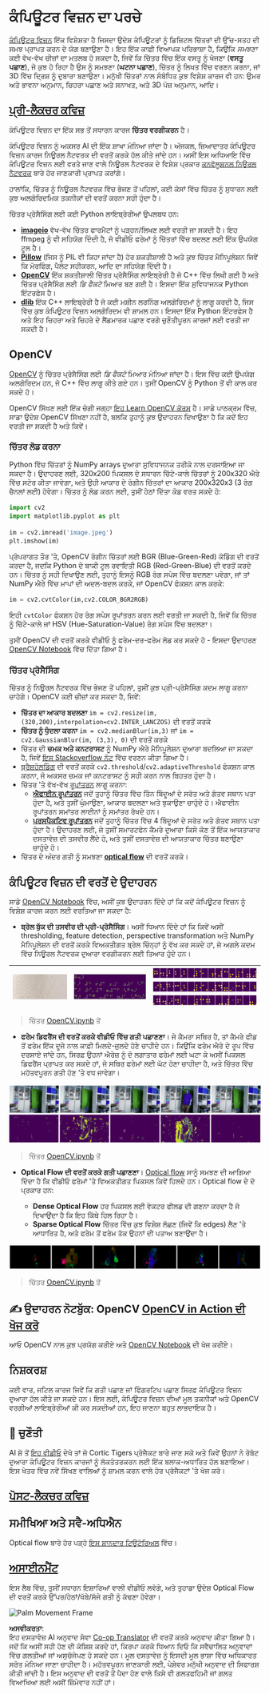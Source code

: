<!--
CO_OP_TRANSLATOR_METADATA:
{
  "original_hash": "4bedc8e702db17260cfe824d58b6cfd4",
  "translation_date": "2025-08-26T09:38:57+00:00",
  "source_file": "lessons/4-ComputerVision/06-IntroCV/README.md",
  "language_code": "pa"
}
-->
# ਕੰਪਿਊਟਰ ਵਿਜ਼ਨ ਦਾ ਪਰਚੇ

[ਕੰਪਿਊਟਰ ਵਿਜ਼ਨ](https://wikipedia.org/wiki/Computer_vision) ਇੱਕ ਵਿਸ਼ੇਸ਼ਤਾ ਹੈ ਜਿਸਦਾ ਉਦੇਸ਼ ਕੰਪਿਊਟਰਾਂ ਨੂੰ ਡਿਜ਼ਿਟਲ ਚਿੱਤਰਾਂ ਦੀ ਉੱਚ-ਸਤਹ ਦੀ ਸਮਝ ਪ੍ਰਾਪਤ ਕਰਨ ਦੇ ਯੋਗ ਬਣਾਉਣਾ ਹੈ। ਇਹ ਇੱਕ ਕਾਫ਼ੀ ਵਿਆਪਕ ਪਰਿਭਾਸ਼ਾ ਹੈ, ਕਿਉਂਕਿ *ਸਮਝਣਾ* ਕਈ ਵੱਖ-ਵੱਖ ਚੀਜ਼ਾਂ ਦਾ ਮਤਲਬ ਹੋ ਸਕਦਾ ਹੈ, ਜਿਵੇਂ ਕਿ ਚਿੱਤਰ ਵਿੱਚ ਇੱਕ ਵਸਤੂ ਨੂੰ ਖੋਜਣਾ (**ਵਸਤੂ ਪਛਾਣ**), ਜੋ ਕੁਝ ਹੋ ਰਿਹਾ ਹੈ ਉਸ ਨੂੰ ਸਮਝਣਾ (**ਘਟਨਾ ਪਛਾਣ**), ਚਿੱਤਰ ਨੂੰ ਲਿਖਤ ਵਿੱਚ ਵਰਣਨ ਕਰਨਾ, ਜਾਂ 3D ਵਿੱਚ ਦ੍ਰਿਸ਼ ਨੂੰ ਦੁਬਾਰਾ ਬਣਾਉਣਾ। ਮਨੁੱਖੀ ਚਿੱਤਰਾਂ ਨਾਲ ਸੰਬੰਧਿਤ ਕੁਝ ਵਿਸ਼ੇਸ਼ ਕਾਰਜ ਵੀ ਹਨ: ਉਮਰ ਅਤੇ ਭਾਵਨਾ ਅਨੁਮਾਨ, ਚਿਹਰਾ ਪਛਾਣ ਅਤੇ ਸਨਾਖਤ, ਅਤੇ 3D ਪੋਜ਼ ਅਨੁਮਾਨ, ਆਦਿ।

## [ਪ੍ਰੀ-ਲੈਕਚਰ ਕਵਿਜ਼](https://ff-quizzes.netlify.app/en/ai/quiz/11)

ਕੰਪਿਊਟਰ ਵਿਜ਼ਨ ਦਾ ਇੱਕ ਸਭ ਤੋਂ ਸਧਾਰਨ ਕਾਰਜ **ਚਿੱਤਰ ਵਰਗੀਕਰਨ** ਹੈ।

ਕੰਪਿਊਟਰ ਵਿਜ਼ਨ ਨੂੰ ਅਕਸਰ AI ਦੀ ਇੱਕ ਸ਼ਾਖਾ ਮੰਨਿਆ ਜਾਂਦਾ ਹੈ। ਅੱਜਕਲ, ਜ਼ਿਆਦਾਤਰ ਕੰਪਿਊਟਰ ਵਿਜ਼ਨ ਕਾਰਜ ਨਿਊਰਲ ਨੈਟਵਰਕ ਦੀ ਵਰਤੋਂ ਕਰਕੇ ਹੱਲ ਕੀਤੇ ਜਾਂਦੇ ਹਨ। ਅਸੀਂ ਇਸ ਅਧਿਆਇ ਵਿੱਚ ਕੰਪਿਊਟਰ ਵਿਜ਼ਨ ਲਈ ਵਰਤੇ ਜਾਣ ਵਾਲੇ ਨਿਊਰਲ ਨੈਟਵਰਕ ਦੇ ਵਿਸ਼ੇਸ਼ ਪ੍ਰਕਾਰ [ਕਨਵੋਲੂਸ਼ਨਲ ਨਿਊਰਲ ਨੈਟਵਰਕ](../07-ConvNets/README.md) ਬਾਰੇ ਹੋਰ ਜਾਣਕਾਰੀ ਪ੍ਰਾਪਤ ਕਰਾਂਗੇ।

ਹਾਲਾਂਕਿ, ਚਿੱਤਰ ਨੂੰ ਨਿਊਰਲ ਨੈਟਵਰਕ ਵਿੱਚ ਭੇਜਣ ਤੋਂ ਪਹਿਲਾਂ, ਕਈ ਕੇਸਾਂ ਵਿੱਚ ਚਿੱਤਰ ਨੂੰ ਸੁਧਾਰਨ ਲਈ ਕੁਝ ਅਲਗੋਰਿਦਮਿਕ ਤਕਨੀਕਾਂ ਦੀ ਵਰਤੋਂ ਕਰਨਾ ਸਹੀ ਹੁੰਦਾ ਹੈ।

ਚਿੱਤਰ ਪ੍ਰੋਸੈਸਿੰਗ ਲਈ ਕਈ Python ਲਾਇਬ੍ਰੇਰੀਆਂ ਉਪਲਬਧ ਹਨ:

* **[imageio](https://imageio.readthedocs.io/en/stable/)** ਵੱਖ-ਵੱਖ ਚਿੱਤਰ ਫਾਰਮੈਟਾਂ ਨੂੰ ਪੜ੍ਹਨ/ਲਿਖਣ ਲਈ ਵਰਤੀ ਜਾ ਸਕਦੀ ਹੈ। ਇਹ ffmpeg ਨੂੰ ਵੀ ਸਹਿਯੋਗ ਦਿੰਦੀ ਹੈ, ਜੋ ਵੀਡੀਓ ਫਰੇਮਾਂ ਨੂੰ ਚਿੱਤਰਾਂ ਵਿੱਚ ਬਦਲਣ ਲਈ ਇੱਕ ਉਪਯੋਗ ਟੂਲ ਹੈ।
* **[Pillow](https://pillow.readthedocs.io/en/stable/index.html)** (ਜਿਸ ਨੂੰ PIL ਵੀ ਕਿਹਾ ਜਾਂਦਾ ਹੈ) ਹੋਰ ਸ਼ਕਤੀਸ਼ਾਲੀ ਹੈ ਅਤੇ ਕੁਝ ਚਿੱਤਰ ਮੈਨਿਪੂਲੇਸ਼ਨ ਜਿਵੇਂ ਕਿ ਮੋਰਫਿੰਗ, ਪੈਲੇਟ ਸਹੀਕਰਨ, ਆਦਿ ਦਾ ਸਹਿਯੋਗ ਦਿੰਦੀ ਹੈ।
* **[OpenCV](https://opencv.org/)** ਇੱਕ ਸ਼ਕਤੀਸ਼ਾਲੀ ਚਿੱਤਰ ਪ੍ਰੋਸੈਸਿੰਗ ਲਾਇਬ੍ਰੇਰੀ ਹੈ ਜੋ C++ ਵਿੱਚ ਲਿਖੀ ਗਈ ਹੈ ਅਤੇ ਚਿੱਤਰ ਪ੍ਰੋਸੈਸਿੰਗ ਲਈ *ਡਿ ਫੈਕਟੋ* ਮਿਆਰ ਬਣ ਗਈ ਹੈ। ਇਸਦਾ ਇੱਕ ਸੁਵਿਧਾਜਨਕ Python ਇੰਟਰਫੇਸ ਹੈ।
* **[dlib](http://dlib.net/)** ਇੱਕ C++ ਲਾਇਬ੍ਰੇਰੀ ਹੈ ਜੋ ਕਈ ਮਸ਼ੀਨ ਲਰਨਿੰਗ ਅਲਗੋਰਿਦਮਾਂ ਨੂੰ ਲਾਗੂ ਕਰਦੀ ਹੈ, ਜਿਸ ਵਿੱਚ ਕੁਝ ਕੰਪਿਊਟਰ ਵਿਜ਼ਨ ਅਲਗੋਰਿਦਮ ਵੀ ਸ਼ਾਮਲ ਹਨ। ਇਸਦਾ ਇੱਕ Python ਇੰਟਰਫੇਸ ਹੈ ਅਤੇ ਇਹ ਚਿਹਰਾ ਅਤੇ ਚਿਹਰੇ ਦੇ ਲੈਂਡਮਾਰਕ ਪਛਾਣ ਵਰਗੇ ਚੁਣੌਤੀਪੂਰਨ ਕਾਰਜਾਂ ਲਈ ਵਰਤੀ ਜਾ ਸਕਦੀ ਹੈ।

## OpenCV

[OpenCV](https://opencv.org/) ਨੂੰ ਚਿੱਤਰ ਪ੍ਰੋਸੈਸਿੰਗ ਲਈ *ਡਿ ਫੈਕਟੋ* ਮਿਆਰ ਮੰਨਿਆ ਜਾਂਦਾ ਹੈ। ਇਸ ਵਿੱਚ ਕਈ ਉਪਯੋਗ ਅਲਗੋਰਿਦਮ ਹਨ, ਜੋ C++ ਵਿੱਚ ਲਾਗੂ ਕੀਤੇ ਗਏ ਹਨ। ਤੁਸੀਂ OpenCV ਨੂੰ Python ਤੋਂ ਵੀ ਕਾਲ ਕਰ ਸਕਦੇ ਹੋ।

OpenCV ਸਿੱਖਣ ਲਈ ਇੱਕ ਚੰਗੀ ਜਗ੍ਹਾ [ਇਹ Learn OpenCV ਕੋਰਸ](https://learnopencv.com/getting-started-with-opencv/) ਹੈ। ਸਾਡੇ ਪਾਠਕ੍ਰਮ ਵਿੱਚ, ਸਾਡਾ ਉਦੇਸ਼ OpenCV ਸਿੱਖਣਾ ਨਹੀਂ ਹੈ, ਬਲਕਿ ਤੁਹਾਨੂੰ ਕੁਝ ਉਦਾਹਰਨ ਦਿਖਾਉਣਾ ਹੈ ਕਿ ਕਦੋਂ ਇਹ ਵਰਤੀ ਜਾ ਸਕਦੀ ਹੈ ਅਤੇ ਕਿਵੇਂ।

### ਚਿੱਤਰ ਲੋਡ ਕਰਨਾ

Python ਵਿੱਚ ਚਿੱਤਰਾਂ ਨੂੰ NumPy arrays ਦੁਆਰਾ ਸੁਵਿਧਾਜਨਕ ਤਰੀਕੇ ਨਾਲ ਦਰਸਾਇਆ ਜਾ ਸਕਦਾ ਹੈ। ਉਦਾਹਰਣ ਲਈ, 320x200 ਪਿਕਸਲ ਦੇ ਸਧਾਰਨ ਚਿੱਟੇ-ਕਾਲੇ ਚਿੱਤਰਾਂ ਨੂੰ 200x320 ਐਰੇ ਵਿੱਚ ਸਟੋਰ ਕੀਤਾ ਜਾਵੇਗਾ, ਅਤੇ ਉਹੀ ਆਕਾਰ ਦੇ ਰੰਗੀਨ ਚਿੱਤਰਾਂ ਦਾ ਆਕਾਰ 200x320x3 (3 ਰੰਗ ਚੈਨਲਾਂ ਲਈ) ਹੋਵੇਗਾ। ਚਿੱਤਰ ਨੂੰ ਲੋਡ ਕਰਨ ਲਈ, ਤੁਸੀਂ ਹੇਠਾਂ ਦਿੱਤਾ ਕੋਡ ਵਰਤ ਸਕਦੇ ਹੋ:

```python
import cv2
import matplotlib.pyplot as plt

im = cv2.imread('image.jpeg')
plt.imshow(im)
```

ਪ੍ਰੰਪਰਾਗਤ ਤੌਰ 'ਤੇ, OpenCV ਰੰਗੀਨ ਚਿੱਤਰਾਂ ਲਈ BGR (Blue-Green-Red) ਕੋਡਿੰਗ ਦੀ ਵਰਤੋਂ ਕਰਦਾ ਹੈ, ਜਦਕਿ Python ਦੇ ਬਾਕੀ ਟੂਲ ਰਵਾਇਤੀ RGB (Red-Green-Blue) ਦੀ ਵਰਤੋਂ ਕਰਦੇ ਹਨ। ਚਿੱਤਰ ਨੂੰ ਸਹੀ ਦਿਖਾਉਣ ਲਈ, ਤੁਹਾਨੂੰ ਇਸਨੂੰ RGB ਰੰਗ ਸਪੇਸ ਵਿੱਚ ਬਦਲਣਾ ਪਵੇਗਾ, ਜਾਂ ਤਾਂ NumPy ਐਰੇ ਵਿੱਚ ਮਾਪਾਂ ਦੀ ਅਦਲ-ਬਦਲ ਕਰਕੇ, ਜਾਂ OpenCV ਫੰਕਸ਼ਨ ਕਾਲ ਕਰਕੇ:

```python
im = cv2.cvtColor(im,cv2.COLOR_BGR2RGB)
```

ਇਹੀ `cvtColor` ਫੰਕਸ਼ਨ ਹੋਰ ਰੰਗ ਸਪੇਸ ਰੂਪਾਂਤਰਨ ਕਰਨ ਲਈ ਵਰਤੀ ਜਾ ਸਕਦੀ ਹੈ, ਜਿਵੇਂ ਕਿ ਚਿੱਤਰ ਨੂੰ ਚਿੱਟੇ-ਕਾਲੇ ਜਾਂ HSV (Hue-Saturation-Value) ਰੰਗ ਸਪੇਸ ਵਿੱਚ ਬਦਲਣਾ।

ਤੁਸੀਂ OpenCV ਦੀ ਵਰਤੋਂ ਕਰਕੇ ਵੀਡੀਓ ਨੂੰ ਫਰੇਮ-ਦਰ-ਫਰੇਮ ਲੋਡ ਕਰ ਸਕਦੇ ਹੋ - ਇਸਦਾ ਉਦਾਹਰਣ [OpenCV Notebook](../../../../../lessons/4-ComputerVision/06-IntroCV/OpenCV.ipynb) ਵਿੱਚ ਦਿੱਤਾ ਗਿਆ ਹੈ।

### ਚਿੱਤਰ ਪ੍ਰੋਸੈਸਿੰਗ

ਚਿੱਤਰ ਨੂੰ ਨਿਊਰਲ ਨੈਟਵਰਕ ਵਿੱਚ ਭੇਜਣ ਤੋਂ ਪਹਿਲਾਂ, ਤੁਸੀਂ ਕੁਝ ਪ੍ਰੀ-ਪ੍ਰੋਸੈਸਿੰਗ ਕਦਮ ਲਾਗੂ ਕਰਨਾ ਚਾਹੋਗੇ। OpenCV ਕਈ ਚੀਜ਼ਾਂ ਕਰ ਸਕਦਾ ਹੈ, ਜਿਵੇਂ:

* **ਚਿੱਤਰ ਦਾ ਆਕਾਰ ਬਦਲਣਾ** `im = cv2.resize(im, (320,200),interpolation=cv2.INTER_LANCZOS)` ਦੀ ਵਰਤੋਂ ਕਰਕੇ
* **ਚਿੱਤਰ ਨੂੰ ਧੁੰਦਲਾ ਕਰਨਾ** `im = cv2.medianBlur(im,3)` ਜਾਂ `im = cv2.GaussianBlur(im, (3,3), 0)` ਦੀ ਵਰਤੋਂ ਕਰਕੇ
* ਚਿੱਤਰ ਦੀ **ਚਮਕ ਅਤੇ ਕਨਟਰਾਸਟ** ਨੂੰ NumPy ਐਰੇ ਮੈਨਿਪੂਲੇਸ਼ਨ ਦੁਆਰਾ ਬਦਲਿਆ ਜਾ ਸਕਦਾ ਹੈ, ਜਿਵੇਂ [ਇਸ Stackoverflow ਨੋਟ](https://stackoverflow.com/questions/39308030/how-do-i-increase-the-contrast-of-an-image-in-python-opencv) ਵਿੱਚ ਵਰਣਨ ਕੀਤਾ ਗਿਆ ਹੈ।
* [ਥ੍ਰੈਸ਼ਹੋਲਡਿੰਗ](https://docs.opencv.org/4.x/d7/d4d/tutorial_py_thresholding.html) ਦੀ ਵਰਤੋਂ ਕਰਕੇ `cv2.threshold`/`cv2.adaptiveThreshold` ਫੰਕਸ਼ਨ ਕਾਲ ਕਰਨਾ, ਜੋ ਅਕਸਰ ਚਮਕ ਜਾਂ ਕਨਟਰਾਸਟ ਨੂੰ ਸਹੀ ਕਰਨ ਨਾਲ ਬਿਹਤਰ ਹੁੰਦਾ ਹੈ।
* ਚਿੱਤਰ 'ਤੇ ਵੱਖ-ਵੱਖ [ਰੂਪਾਂਤਰਨ](https://docs.opencv.org/4.5.5/da/d6e/tutorial_py_geometric_transformations.html) ਲਾਗੂ ਕਰਨਾ:
    - **[ਐਫਾਈਨ ਰੂਪਾਂਤਰਨ](https://docs.opencv.org/4.5.5/d4/d61/tutorial_warp_affine.html)** ਜਦੋਂ ਤੁਹਾਨੂੰ ਚਿੱਤਰ ਵਿੱਚ ਤਿੰਨ ਬਿੰਦੂਆਂ ਦੇ ਸਰੋਤ ਅਤੇ ਗੰਤਵ ਸਥਾਨ ਪਤਾ ਹੁੰਦਾ ਹੈ, ਅਤੇ ਤੁਸੀਂ ਘੁੰਮਾਉਣਾ, ਆਕਾਰ ਬਦਲਣਾ ਅਤੇ ਝੁਕਾਉਣਾ ਚਾਹੁੰਦੇ ਹੋ। ਐਫਾਈਨ ਰੂਪਾਂਤਰਨ ਸਮਾਂਤਰ ਲਾਈਨਾਂ ਨੂੰ ਸਮਾਂਤਰ ਰੱਖਦੇ ਹਨ।
    - **[ਪਰਸਪੈਕਟਿਵ ਰੂਪਾਂਤਰਨ](https://medium.com/analytics-vidhya/opencv-perspective-transformation-9edffefb2143)** ਜਦੋਂ ਤੁਹਾਨੂੰ ਚਿੱਤਰ ਵਿੱਚ 4 ਬਿੰਦੂਆਂ ਦੇ ਸਰੋਤ ਅਤੇ ਗੰਤਵ ਸਥਾਨ ਪਤਾ ਹੁੰਦਾ ਹੈ। ਉਦਾਹਰਣ ਲਈ, ਜੇ ਤੁਸੀਂ ਸਮਾਰਟਫੋਨ ਕੈਮਰੇ ਦੁਆਰਾ ਕਿਸੇ ਕੋਣ ਤੋਂ ਇੱਕ ਆਯਤਾਕਾਰ ਦਸਤਾਵੇਜ਼ ਦੀ ਤਸਵੀਰ ਲੈਂਦੇ ਹੋ, ਅਤੇ ਤੁਸੀਂ ਦਸਤਾਵੇਜ਼ ਦੀ ਆਯਤਾਕਾਰ ਚਿੱਤਰ ਬਣਾਉਣਾ ਚਾਹੁੰਦੇ ਹੋ।
* ਚਿੱਤਰ ਦੇ ਅੰਦਰ ਗਤੀ ਨੂੰ ਸਮਝਣਾ **[optical flow](https://docs.opencv.org/4.5.5/d4/dee/tutorial_optical_flow.html)** ਦੀ ਵਰਤੋਂ ਕਰਕੇ।

## ਕੰਪਿਊਟਰ ਵਿਜ਼ਨ ਦੀ ਵਰਤੋਂ ਦੇ ਉਦਾਹਰਨ

ਸਾਡੇ [OpenCV Notebook](../../../../../lessons/4-ComputerVision/06-IntroCV/OpenCV.ipynb) ਵਿੱਚ, ਅਸੀਂ ਕੁਝ ਉਦਾਹਰਨ ਦਿੰਦੇ ਹਾਂ ਕਿ ਕਦੋਂ ਕੰਪਿਊਟਰ ਵਿਜ਼ਨ ਨੂੰ ਵਿਸ਼ੇਸ਼ ਕਾਰਜ ਕਰਨ ਲਈ ਵਰਤਿਆ ਜਾ ਸਕਦਾ ਹੈ:

* **ਬ੍ਰੇਲ ਬੁੱਕ ਦੀ ਤਸਵੀਰ ਦੀ ਪ੍ਰੀ-ਪ੍ਰੋਸੈਸਿੰਗ**। ਅਸੀਂ ਧਿਆਨ ਦਿੰਦੇ ਹਾਂ ਕਿ ਕਿਵੇਂ ਅਸੀਂ thresholding, feature detection, perspective transformation ਅਤੇ NumPy ਮੈਨਿਪੂਲੇਸ਼ਨ ਦੀ ਵਰਤੋਂ ਕਰਕੇ ਵਿਅਕਤੀਗਤ ਬ੍ਰੇਲ ਚਿੰਨ੍ਹਾਂ ਨੂੰ ਵੱਖ ਕਰ ਸਕਦੇ ਹਾਂ, ਜੋ ਅਗਲੇ ਕਦਮ ਵਿੱਚ ਨਿਊਰਲ ਨੈਟਵਰਕ ਦੁਆਰਾ ਵਰਗੀਕਰਨ ਲਈ ਤਿਆਰ ਹੁੰਦੇ ਹਨ।

![Braille Image](../../../../../translated_images/braille.341962ff76b1bd7044409371d3de09ced5028132aef97344ea4b7468c1208126.pa.jpeg) | ![Braille Image Pre-processed](../../../../../translated_images/braille-result.46530fea020b03c76aac532d7d6eeef7f6fb35b55b1001cd21627907dabef3ed.pa.png) | ![Braille Symbols](../../../../../translated_images/braille-symbols.0159185ab69d533909dc4d7d26a1971b51401c6a80eb3a5584f250ea880af88b.pa.png)
----|-----|-----

> ਚਿੱਤਰ [OpenCV.ipynb](../../../../../lessons/4-ComputerVision/06-IntroCV/OpenCV.ipynb) ਤੋਂ

* **ਫਰੇਮ ਡਿਫਰੈਂਸ ਦੀ ਵਰਤੋਂ ਕਰਕੇ ਵੀਡੀਓ ਵਿੱਚ ਗਤੀ ਪਛਾਣਣਾ**। ਜੇ ਕੈਮਰਾ ਸਥਿਰ ਹੈ, ਤਾਂ ਕੈਮਰੇ ਫੀਡ ਤੋਂ ਫਰੇਮ ਇੱਕ ਦੂਜੇ ਨਾਲ ਕਾਫ਼ੀ ਮਿਲਦੇ-ਜੁਲਦੇ ਹੋਣੇ ਚਾਹੀਦੇ ਹਨ। ਕਿਉਂਕਿ ਫਰੇਮ ਐਰੇ ਦੇ ਰੂਪ ਵਿੱਚ ਦਰਸਾਏ ਜਾਂਦੇ ਹਨ, ਸਿਰਫ਼ ਉਹਨਾਂ ਐਰੇਜ਼ ਨੂੰ ਦੋ ਲਗਾਤਾਰ ਫਰੇਮਾਂ ਲਈ ਘਟਾ ਕੇ ਅਸੀਂ ਪਿਕਸਲ ਡਿਫਰੈਂਸ ਪ੍ਰਾਪਤ ਕਰ ਸਕਦੇ ਹਾਂ, ਜੋ ਸਥਿਰ ਫਰੇਮਾਂ ਲਈ ਘੱਟ ਹੋਣਾ ਚਾਹੀਦਾ ਹੈ, ਅਤੇ ਚਿੱਤਰ ਵਿੱਚ ਮਹੱਤਵਪੂਰਨ ਗਤੀ ਹੋਣ 'ਤੇ ਵਧ ਜਾਵੇਗਾ।

![Image of video frames and frame differences](../../../../../translated_images/frame-difference.706f805491a0883c938e16447bf5eb2f7d69e812c7f743cbe7d7c7645168f81f.pa.png)

> ਚਿੱਤਰ [OpenCV.ipynb](../../../../../lessons/4-ComputerVision/06-IntroCV/OpenCV.ipynb) ਤੋਂ

* **Optical Flow ਦੀ ਵਰਤੋਂ ਕਰਕੇ ਗਤੀ ਪਛਾਣਣਾ**। [Optical flow](https://docs.opencv.org/3.4/d4/dee/tutorial_optical_flow.html) ਸਾਨੂੰ ਸਮਝਣ ਦੀ ਆਗਿਆ ਦਿੰਦਾ ਹੈ ਕਿ ਵੀਡੀਓ ਫਰੇਮਾਂ 'ਤੇ ਵਿਅਕਤੀਗਤ ਪਿਕਸਲ ਕਿਵੇਂ ਹਿਲਦੇ ਹਨ। Optical flow ਦੇ ਦੋ ਪ੍ਰਕਾਰ ਹਨ:

   - **Dense Optical Flow** ਹਰ ਪਿਕਸਲ ਲਈ ਵੇਕਟਰ ਫੀਲਡ ਦੀ ਗਣਨਾ ਕਰਦਾ ਹੈ ਜੋ ਦਿਖਾਉਂਦਾ ਹੈ ਕਿ ਇਹ ਕਿੱਥੇ ਹਿਲ ਰਿਹਾ ਹੈ।
   - **Sparse Optical Flow** ਚਿੱਤਰ ਵਿੱਚ ਕੁਝ ਵਿਸ਼ੇਸ਼ ਲੱਛਣ (ਜਿਵੇਂ ਕਿ edges) ਲੈਣ 'ਤੇ ਆਧਾਰਿਤ ਹੈ, ਅਤੇ ਫਰੇਮ ਤੋਂ ਫਰੇਮ ਤੱਕ ਉਹਨਾਂ ਦੀ ਪਤਾਅ ਬਣਾਉਂਦਾ ਹੈ।

![Image of Optical Flow](../../../../../translated_images/optical.1f4a94464579a83a10784f3c07fe7228514714b96782edf50e70ccd59d2d8c4f.pa.png)

> ਚਿੱਤਰ [OpenCV.ipynb](../../../../../lessons/4-ComputerVision/06-IntroCV/OpenCV.ipynb) ਤੋਂ

## ✍️ ਉਦਾਹਰਨ ਨੋਟਬੁੱਕ: OpenCV [OpenCV in Action ਦੀ ਖੋਜ ਕਰੋ](../../../../../lessons/4-ComputerVision/06-IntroCV/OpenCV.ipynb)

ਆਓ OpenCV ਨਾਲ ਕੁਝ ਪ੍ਰਯੋਗ ਕਰੀਏ ਅਤੇ [OpenCV Notebook](../../../../../lessons/4-ComputerVision/06-IntroCV/OpenCV.ipynb) ਦੀ ਖੋਜ ਕਰੀਏ।

## ਨਿਸ਼ਕਰਸ਼

ਕਈ ਵਾਰ, ਜਟਿਲ ਕਾਰਜ ਜਿਵੇਂ ਕਿ ਗਤੀ ਪਛਾਣ ਜਾਂ ਫਿੰਗਰਟਿਪ ਪਛਾਣ ਸਿਰਫ਼ ਕੰਪਿਊਟਰ ਵਿਜ਼ਨ ਦੁਆਰਾ ਹੱਲ ਕੀਤੇ ਜਾ ਸਕਦੇ ਹਨ। ਇਸ ਲਈ, ਕੰਪਿਊਟਰ ਵਿਜ਼ਨ ਦੀਆਂ ਮੂਲ ਤਕਨੀਕਾਂ ਅਤੇ OpenCV ਵਰਗੀਆਂ ਲਾਇਬ੍ਰੇਰੀਆਂ ਕੀ ਕਰ ਸਕਦੀਆਂ ਹਨ, ਇਹ ਜਾਣਨਾ ਬਹੁਤ ਲਾਭਦਾਇਕ ਹੈ।

## 🚀 ਚੁਣੌਤੀ

AI ਸ਼ੋ ਤੋਂ [ਇਹ ਵੀਡੀਓ](https://docs.microsoft.com/shows/ai-show/ai-show--2021-opencv-ai-competition--grand-prize-winners--cortic-tigers--episode-32?WT.mc_id=academic-77998-cacaste) ਦੇਖੋ ਤਾਂ ਜੋ Cortic Tigers ਪ੍ਰੋਜੈਕਟ ਬਾਰੇ ਜਾਣ ਸਕੋ ਅਤੇ ਕਿਵੇਂ ਉਹਨਾਂ ਨੇ ਰੋਬੋਟ ਦੁਆਰਾ ਕੰਪਿਊਟਰ ਵਿਜ਼ਨ ਕਾਰਜਾਂ ਨੂੰ ਲੋਕਤੰਤਰਕਰਨ ਲਈ ਇੱਕ ਬਲਾਕ-ਅਧਾਰਿਤ ਹੱਲ ਬਣਾਇਆ। ਇਸ ਖੇਤਰ ਵਿੱਚ ਨਵੇਂ ਸਿੱਖਣ ਵਾਲਿਆਂ ਨੂੰ ਸ਼ਾਮਲ ਕਰਨ ਵਾਲੇ ਹੋਰ ਪ੍ਰੋਜੈਕਟਾਂ 'ਤੇ ਖੋਜ ਕਰੋ।

## [ਪੋਸਟ-ਲੈਕਚਰ ਕਵਿਜ਼](https://ff-quizzes.netlify.app/en/ai/quiz/12)

## ਸਮੀਖਿਆ ਅਤੇ ਸਵੈ-ਅਧਿਐਨ

Optical flow ਬਾਰੇ ਹੋਰ ਪੜ੍ਹੋ [ਇਸ ਸ਼ਾਨਦਾਰ ਟਿਊਟੋਰਿਅਲ](https://learnopencv.com/optical-flow-in-opencv/) ਵਿੱਚ।

## [ਅਸਾਈਨਮੈਂਟ](lab/README.md)

ਇਸ ਲੈਬ ਵਿੱਚ, ਤੁਸੀਂ ਸਧਾਰਨ ਇਸ਼ਾਰਿਆਂ ਵਾਲੀ ਵੀਡੀਓ ਲਵੋਗੇ, ਅਤੇ ਤੁਹਾਡਾ ਉਦੇਸ਼ Optical Flow ਦੀ ਵਰਤੋਂ ਕਰਕੇ ਉੱਪਰ/ਹੇਠਾਂ/ਖੱਬੇ/ਸੱਜੇ ਗਤੀ ਨੂੰ ਕੱਢਣਾ ਹੋਵੇਗਾ।

<img src="images/palm-movement.png" width="30%" alt="Palm Movement Frame"/>

**ਅਸਵੀਕਰਤਾ**:  
ਇਹ ਦਸਤਾਵੇਜ਼ AI ਅਨੁਵਾਦ ਸੇਵਾ [Co-op Translator](https://github.com/Azure/co-op-translator) ਦੀ ਵਰਤੋਂ ਕਰਕੇ ਅਨੁਵਾਦ ਕੀਤਾ ਗਿਆ ਹੈ। ਜਦੋਂ ਕਿ ਅਸੀਂ ਸਹੀ ਹੋਣ ਦੀ ਕੋਸ਼ਿਸ਼ ਕਰਦੇ ਹਾਂ, ਕਿਰਪਾ ਕਰਕੇ ਧਿਆਨ ਦਿਓ ਕਿ ਸਵੈਚਾਲਿਤ ਅਨੁਵਾਦਾਂ ਵਿੱਚ ਗਲਤੀਆਂ ਜਾਂ ਅਸੁਚੱਜੇਪਣ ਹੋ ਸਕਦੇ ਹਨ। ਮੂਲ ਦਸਤਾਵੇਜ਼ ਨੂੰ ਇਸਦੀ ਮੂਲ ਭਾਸ਼ਾ ਵਿੱਚ ਅਧਿਕਾਰਤ ਸਰੋਤ ਮੰਨਿਆ ਜਾਣਾ ਚਾਹੀਦਾ ਹੈ। ਮਹੱਤਵਪੂਰਨ ਜਾਣਕਾਰੀ ਲਈ, ਪੇਸ਼ੇਵਰ ਮਨੁੱਖੀ ਅਨੁਵਾਦ ਦੀ ਸਿਫਾਰਸ਼ ਕੀਤੀ ਜਾਂਦੀ ਹੈ। ਇਸ ਅਨੁਵਾਦ ਦੀ ਵਰਤੋਂ ਤੋਂ ਪੈਦਾ ਹੋਣ ਵਾਲੇ ਕਿਸੇ ਵੀ ਗਲਤਫਹਿਮੀ ਜਾਂ ਗਲਤ ਵਿਆਖਿਆ ਲਈ ਅਸੀਂ ਜ਼ਿੰਮੇਵਾਰ ਨਹੀਂ ਹਾਂ।